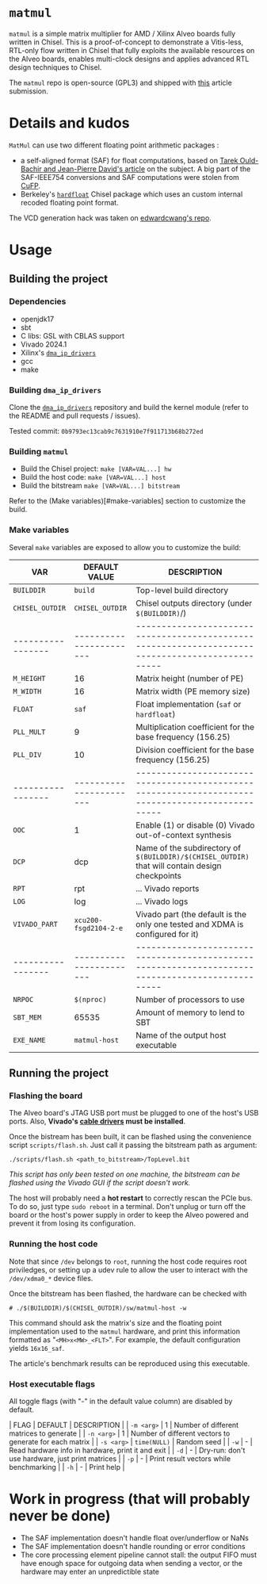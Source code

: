 # `matmul`

`matmul` is a simple matrix multiplier for AMD / Xilinx Alveo boards
fully written in Chisel. This is a proof-of-concept to demonstrate a
Vitis-less, RTL-only flow written in Chisel that fully exploits the
available resources on the Alveo boards, enables multi-clock designs
and applies advanced RTL design techniques to Chisel.

The `matmul` repo is open-source (GPL3) and shipped with
[this](link_to_be_added) article submission.

# Details and kudos

`MatMul` can use two different floating point arithmetic packages :
- a self-aligned format (SAF) for float computations, based on [Tarek Ould-Bachir and
  Jean-Pierre David's article](https://doi.org/10.1145/2457443.2457444) on the
  subject. A big part of the SAF-IEEE754 conversions and SAF computations were
  stolen from [CuFP](https://github.com/FahimeHajizadeh/Custom-Float-HLS.git).
- Berkeley's [`hardfloat`](https://github.com/ucb-bar/berkeley-hardfloat)
  Chisel package which uses an custom internal recoded floating point format.

The VCD generation hack was taken on [edwardcwang's
repo](https://github.com/edwardcwang/decoupled-serializer).

# Usage
## Building the project
### Dependencies
- openjdk17
- sbt
- C libs: GSL with CBLAS support
- Vivado 2024.1
- Xilinx's [`dma_ip_drivers`](https://github.com/Xilinx/dma_ip_drivers.git)
- gcc
- make

### Building `dma_ip_drivers`
Clone the
[`dma_ip_drivers`](https://github.com/Xilinx/dma_ip_drivers.git)
repository and build the kernel module (refer to the README and pull
requests / issues).

Tested commit: `0b9793ec13cab9c7631910e7f911713b68b272ed`

### Building `matmul`
- Build the Chisel project:
`make [VAR=VAL...] hw`
- Build the host code:
`make [VAR=VAL...] host`
- Build the bitstream
`make [VAR=VAL...] bitstream`

Refer to the (Make variables)[#make-variables] section to customize
the build.

### Make variables
Several `make` variables are exposed to allow you to customize the
build:

| VAR             | DEFAULT VALUE         | DESCRIPTION                                                                                     |
|-----------------|-----------------------|-------------------------------------------------------------------------------------------------|
| `BUILDDIR`      | `build`               | Top-level build directory                                                                       |
| `CHISEL_OUTDIR` | `CHISEL_OUTDIR`       | Chisel outputs directory (under `$(BUILDDIR)`/)                                                 |
|-----------------|-----------------------|-------------------------------------------------------------------------------------------------|
| `M_HEIGHT`      | 16                    | Matrix height (number of PE)                                                                    |
| `M_WIDTH`       | 16                    | Matrix width (PE memory size)                                                                   |
| `FLOAT`         | `saf`                 | Float implementation (`saf` or `hardfloat`)                                                     |
| `PLL_MULT`      | 9                     | Multiplication coefficient for the base frequency (156.25)                                      |
| `PLL_DIV`       | 10                    | Division coefficient for the base frequency (156.25)                                            |
|-----------------|-----------------------|-------------------------------------------------------------------------------------------------|
| `OOC`           | 1                     | Enable (1) or disable (0) Vivado out-of-context synthesis                                       |
| `DCP`           | dcp                   | Name of the subdirectory of `$(BUILDDIR)/$(CHISEL_OUTDIR)` that will contain design checkpoints |
| `RPT`           | rpt                   | ... Vivado reports                                                                              |
| `LOG`           | log                   | ... Vivado logs                                                                                 |
| `VIVADO_PART`   | `xcu200-fsgd2104-2-e` | Vivado part (the default is the only one tested and XDMA is configured for it)                  |
|-----------------|-----------------------|-------------------------------------------------------------------------------------------------|
| `NRPOC`         | `$(nproc)`            | Number of processors to use                                                                     |
| `SBT_MEM`       | 65535                 | Amount of memory to lend to SBT                                                                 |
| `EXE_NAME`      | `matmul-host`         | Name of the output host executable                                                              |

## Running the project
### Flashing the board
The Alveo board's JTAG USB port must be plugged to one of the host's
USB ports. Also, __Vivado's [cable drivers](
https://docs.amd.com/r/en-US/ug973-vivado-release-notes-install-license/Installing-Cable-Drivers
) must be installed__.

Once the bistream has been built, it can be flashed using the
convenience script `scripts/flash.sh`. Just call it passing the
bitstream path as argument:
```
./scripts/flash.sh <path_to_bitstream>/TopLevel.bit
```
_This script has only been tested on one machine, the bitstream can be
flashed using the Vivado GUI if the script doesn't work._

The host will probably need a **hot restart** to correctly rescan the
PCIe bus. To do so, just type `sudo reboot` in a terminal. Don't
unplug or turn off the board or the host's power supply in order to
keep the Alveo powered and prevent it from losing its configuration.

### Running the host code
Note that since `/dev` belongs to `root`, running the host code
requires root priviledges, or setting up a udev rule to allow the user
to interact with the `/dev/xdma0_*` device files.

Once the bitstream has been flashed, the hardware can be checked
with
```
# ./$(BUILDDIR)/$(CHISEL_OUTDIR)/sw/matmul-host -w
```
This command should ask the matrix's size and the floating point
implementation used to the `matmul` hardware, and print this
information formatted as "`<MH>x<MW>_<FLT>`". For example, the default
configuration yields `16x16_saf`.

The article's benchmark results can be reproduced using this
executable.

### Host executable flags

All toggle flags (with "-" in the default value column) are disabled
by default.

| FLAG       | DEFAULT <arg> | DESCRIPTION                                             |
| `-m <arg>` | 1             | Number of different matrices to generate                |
| `-n <arg>` | 1             | Number of different vectors to generate for each matrix |
| `-s <arg>` | `time(NULL)`  | Random seed                                             |
| `-w`       | -             | Read hardware info in hardware, print it and exit       |
| `-d`       | -             | Dry-run: don't use hardware, just print matrices        |
| `-p`       | -             | Print result vectors while benchmarking                 |
| `-h`       | -             | Print help                                              |

# Work in progress (that will probably never be done)

- The SAF implementation doesn't handle float over/underflow or NaNs
- The SAF implementation doesn't handle rounding or error conditions
- The core processing element pipeline cannot stall: the output FIFO
  must have enough space for outgoing data when sending a vector, or
  the hardware may enter an unpredictible state
